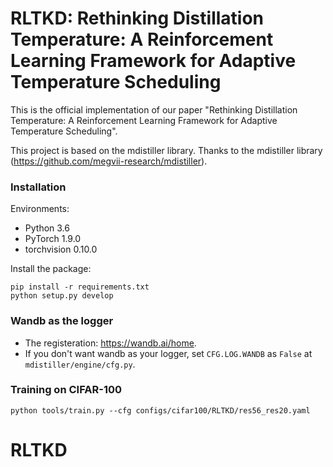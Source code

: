 # RLTKD: Rethinking Distillation Temperature: A Reinforcement Learning Framework for Adaptive Temperature Scheduling

This is the official implementation of our paper "Rethinking Distillation Temperature: A Reinforcement Learning Framework for Adaptive Temperature Scheduling".

This project is based on the mdistiller library. Thanks to the mdistiller library (https://github.com/megvii-research/mdistiller).

### Installation

Environments:

- Python 3.6
- PyTorch 1.9.0
- torchvision 0.10.0

Install the package:

```
pip install -r requirements.txt
python setup.py develop
```

### Wandb as the logger

- The registeration: <https://wandb.ai/home>.
- If you don't want wandb as your logger, set `CFG.LOG.WANDB` as `False` at `mdistiller/engine/cfg.py`.

### Training on CIFAR-100
```
python tools/train.py --cfg configs/cifar100/RLTKD/res56_res20.yaml
```
# RLTKD

